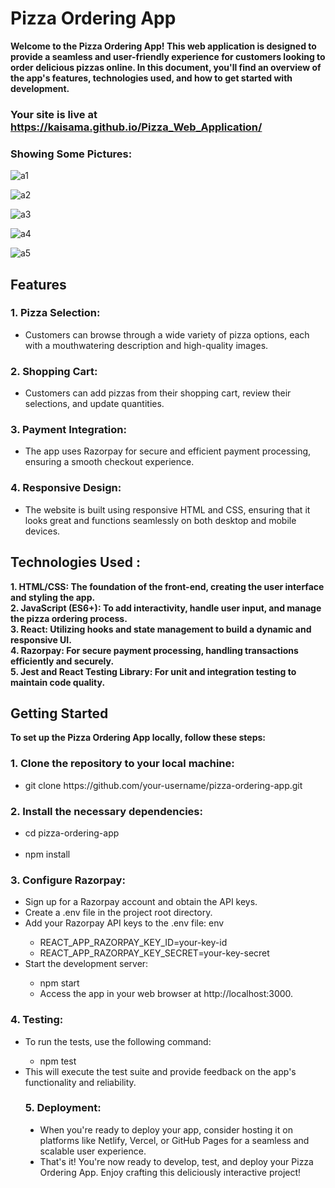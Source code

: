 # Pizza Ordering App 
__Welcome to the Pizza Ordering App! This web application is designed to provide a seamless and user-friendly experience for customers looking to order delicious pizzas online. In this document, you'll find an overview of the app's features, technologies used, and how to get started with development.__

### Your site is live at https://kaisama.github.io/Pizza_Web_Application/
### Showing Some Pictures:
![a1](https://github.com/Kaisama/Pizza_Web_Application/assets/109125241/995269e5-9102-4480-a1bc-4f82e41e3456)

![a2](https://github.com/Kaisama/Pizza_Web_Application/assets/109125241/384c50e7-3fce-4ce6-8226-bac8e0f2234a)

![a3](https://github.com/Kaisama/Pizza_Web_Application/assets/109125241/decd1ed4-3eba-4526-8c4f-6c1cd937bf83)

![a4](https://github.com/Kaisama/Pizza_Web_Application/assets/109125241/755a9776-96a6-4c51-8147-6ec9d4ab5df3)

![a5](https://github.com/Kaisama/Pizza_Web_Application/assets/109125241/7d7dc747-f932-4ead-b2a6-05719181f516)

## Features
### 1. Pizza Selection:
<ul style="list-style-type:disc;">
<li>Customers can browse through a wide variety of pizza options, each with a mouthwatering description and high-quality images.</li></ul>

### 2. Shopping Cart:
<ul style="list-style-type:disc;">
<li>Customers can add pizzas from their shopping cart, review their selections, and update quantities.</li></ul>

### 3. Payment Integration:
<ul style="list-style-type:disc;">
<li>The app uses Razorpay for secure and efficient payment processing, ensuring a smooth checkout experience.</li></ul>

### 4. Responsive Design:
<ul style="list-style-type:disc;">
<li>The website is built using responsive HTML and CSS, ensuring that it looks great and functions seamlessly on both desktop and mobile devices.</li></ul>

## Technologies Used :
__1. HTML/CSS: The foundation of the front-end, creating the user interface and styling the app.__ <br/>
__2. JavaScript (ES6+): To add interactivity, handle user input, and manage the pizza ordering process.__ <br/>
__3. React: Utilizing hooks and state management to build a dynamic and responsive UI.__ <br/>
__4. Razorpay: For secure payment processing, handling transactions efficiently and securely.__ <br/>
__5. Jest and React Testing Library: For unit and integration testing to maintain code quality.__

## Getting Started
__To set up the Pizza Ordering App locally, follow these steps:__

### 1. Clone the repository to your local machine:
  <ul style="list-style-type:disc;">
<li>git clone https://github.com/your-username/pizza-ordering-app.git</li></ul>

### 2. Install the necessary dependencies:
<ul style="list-style-type:disc;">
<li>cd pizza-ordering-app </li><br/>
<li>npm install</li></ul>

### 3. Configure Razorpay:
<ul style="list-style-type:disc;">
<li>Sign up for a Razorpay account and obtain the API keys.</li>
<li>Create a .env file in the project root directory.</li>
<li>Add your Razorpay API keys to the .env file: env</li>
       <ul style="list-style-type:circle;">
       <li> REACT_APP_RAZORPAY_KEY_ID=your-key-id</li>
      <li> REACT_APP_RAZORPAY_KEY_SECRET=your-key-secret</li></ul>
<li>Start the development server:</li>
        <ul style="list-style-type:circle;">
       <li>npm start</li>
        <li>Access the app in your web browser at http://localhost:3000.</li></ul>
</ul>

### 4. Testing:
<ul style="list-style-type:disc;">
<li>To run the tests, use the following command:</li>
  <ul style="list-style-type:circle;">
  <li>npm test</li></ul>
<li>This will execute the test suite and provide feedback on the app's functionality and reliability.</li>

### 5. Deployment:
<ul style="list-style-type:disc;">
<li>When you're ready to deploy your app, consider hosting it on platforms like Netlify, Vercel, or GitHub Pages for a seamless and scalable user experience.</li>
<li>That's it! You're now ready to develop, test, and deploy your Pizza Ordering App. Enjoy crafting this deliciously interactive project!</li>




